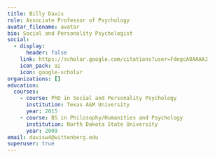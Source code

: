 ```yaml
---
title: Billy Davis
role: Associate Professor of Psychology
avatar_filename: avatar
bio: Social and Personality Psychologist
social:
  - display:
      header: false
    link: https://scholar.google.com/citations?user=FdegcA8AAAAJ
    icon_pack: ai
    icon: google-scholar
organizations: []
education:
  courses:
    - course: PhD in Social and Personality Psychology
      institution: Texas A&M University
      year: 2015
    - course: BS in Philosophy/Humanities and Psychology
      institution: North Dakota State University
      year: 2009
email: davisw4@wittenberg.edu
superuser: true
---
```

